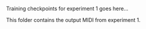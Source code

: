 Training checkpoints for experiment 1 goes here...

This folder contains the output MIDI from experiment 1.